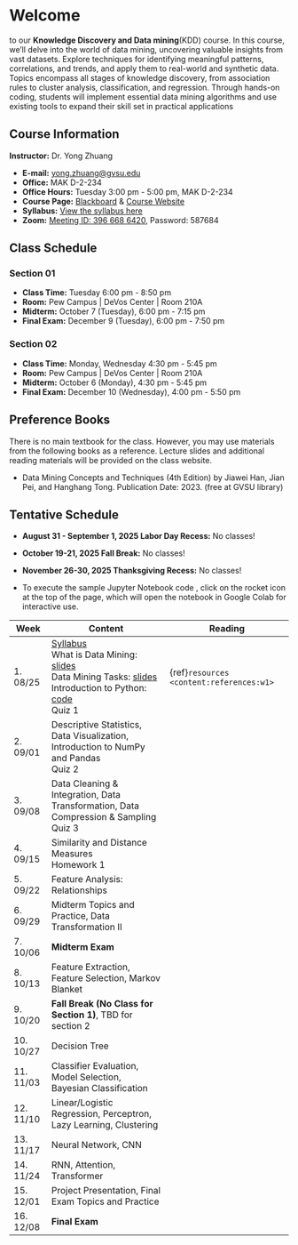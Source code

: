 # Welcome

to our **Knowledge Discovery and Data mining**(KDD) course. In this course, we’ll delve into the world of data mining, uncovering valuable insights from vast datasets. Explore techniques for identifying meaningful patterns, correlations, and trends, and apply them to real-world and synthetic data. Topics encompass all stages of knowledge discovery, from association rules to cluster analysis, classification, and regression. Through hands-on coding, students will implement essential data mining algorithms and use existing tools to expand their skill set in practical applications

## Course Information

**Instructor:** Dr. Yong Zhuang

- <i class="fa fa-envelope"></i> **E-mail:** [yong.zhuang@gvsu.edu](mailto:yong.zhuang@gvsu.edu)
- <i class="fa fa-building"></i> **Office:** MAK D-2-234
- <i class="fa fa-building"></i> **Office Hours:** Tuesday 3:00 pm - 5:00 pm, MAK D-2-234
- <i class="fa fa-book"></i> **Course Page:** [Blackboard](https://lms.gvsu.edu/) & [Course Website](https://gvsu-cis635.github.io)
- <i class="fa fa-book-reader"></i> **Syllabus:** [View the syllabus here](assets/pdf/syllabus.pdf)
- <i class="fa fa-video"></i> **Zoom:** [Meeting ID: 396 668 6420](https://gvsu-edu.zoom.us/j/3966686420?pwd=WGxpc0N4YWcvOU9aWGxWZGYxbXZUdz09), Password: 587684

## Class Schedule

### Section 01

- **Class Time:** Tuesday 6:00 pm - 8:50 pm
- **Room:** Pew Campus | DeVos Center | Room 210A
- **Midterm:** October 7 (Tuesday), 6:00 pm - 7:15 pm
- **Final Exam:** December 9 (Tuesday), 6:00 pm - 7:50 pm

### Section 02

- **Class Time:** Monday, Wednesday 4:30 pm - 5:45 pm
- **Room:** Pew Campus | DeVos Center | Room 210A
- **Midterm:** October 6 (Monday), 4:30 pm - 5:45 pm
- **Final Exam:** December 10 (Wednesday), 4:00 pm - 5:50 pm

## Preference Books

There is no main textbook for the class. However, you may use materials from the following books as a reference. Lecture slides and additional reading materials will be provided on the class website.

- Data Mining Concepts and Techniques (4th Edition) by Jiawei Han, Jian Pei, and Hanghang Tong. Publication Date: 2023. (free at GVSU library)

<!-- Syllabus can be found [here](Syllabus_CIS635_F2023.pdf). -->
<!-- <iframe src="assets/pdf/syllabus.pdf" style="width:100%; height:600px;" frameborder="0"></iframe> -->

## Tentative Schedule

- **August 31 - September 1, 2025 Labor Day Recess:** No classes!
- **October 19-21, 2025 Fall Break:** No classes!
- **November 26-30, 2025 Thanksgiving Recess:** No classes!

- To execute the sample Jupyter Notebook code <i class="fa fa-code"></i>, click on the rocket icon <i class="fa fa-rocket" aria-hidden="true"></i> at the top of the page, which will open the notebook in Google Colab for interactive use.

| Week | Content | Reading |
| --- | --- | --- |
| 1. 08/25 | [Syllabus](assets/pdf/syllabus-intro.pdf)<br> What is Data Mining: [slides](assets/pdf/data-mining-intro.pdf) <br> Data Mining Tasks: [slides](assets/pdf/data-mining-tasks.pdf) <br> Introduction to Python: [code](samples/python.ipynb) <br> Quiz 1 | {ref}`resources <content:references:w1>` |
| 2. 09/01 | Descriptive Statistics, Data Visualization, Introduction to NumPy and Pandas <br> Quiz 2 |  |
| 3. 09/08 | Data Cleaning & Integration, Data Transformation, Data Compression & Sampling <br> Quiz 3 |  |
| 4. 09/15 | Similarity and Distance Measures <br> Homework 1 |  |
| 5. 09/22 | Feature Analysis: Relationships |  |
| 6. 09/29 | Midterm Topics and Practice, Data Transformation II |  |
| 7. 10/06 | **Midterm Exam** |  |
| 8. 10/13 | Feature Extraction, Feature Selection, Markov Blanket |  |
| 9. 10/20 | **Fall Break (No Class for Section 1)**, TBD for section 2 |  |
| 10. 10/27 | Decision Tree |  |
| 11. 11/03 | Classifier Evaluation, Model Selection, Bayesian Classification |  |
| 12. 11/10 | Linear/Logistic Regression, Perceptron, Lazy Learning, Clustering |  |
| 13. 11/17 | Neural Network, CNN |  |
| 14. 11/24 | RNN, Attention, Transformer |  |
| 15. 12/01 | Project Presentation, Final Exam Topics and Practice |  |
| 16. 12/08 | **Final Exam** |  |
